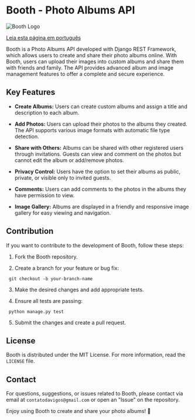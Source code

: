 # Booth - Photo Albums API

![Booth Logo](booth_logo.png)

[Leia esta página em português](https://github.com/Davi-Ga/booth-api/blob/main/README.md)  

Booth is a Photo Albums API developed with Django REST Framework, which allows users to create and share their photo albums online. With Booth, users can upload their images into custom albums and share them with friends and family. The API provides advanced album and image management features to offer a complete and secure experience.

## Key Features

- **Create Albums:** Users can create custom albums and assign a title and description to each album.

- **Add Photos:** Users can upload their photos to the albums they created. The API supports various image formats with automatic file type detection.

- **Share with Others:** Albums can be shared with other registered users through invitations. Guests can view and comment on the photos but cannot edit the album or add/remove photos.

- **Privacy Control:** Users have the option to set their albums as public, private, or visible only to invited guests.

- **Comments:** Users can add comments to the photos in the albums they have permission to view.

- **Image Gallery:** Albums are displayed in a friendly and responsive image gallery for easy viewing and navigation.

## Contribution

If you want to contribute to the development of Booth, follow these steps:

1. Fork the Booth repository.

2. Create a branch for your feature or bug fix:
```
 git checkout -b your-branch-name
```
3. Make the desired changes and add appropriate tests.

4. Ensure all tests are passing:
```
 python manage.py test
```
5. Submit the changes and create a pull request.

## License

Booth is distributed under the MIT License. For more information, read the `LICENSE` file.

## Contact

For questions, suggestions, or issues related to Booth, please contact via email at `contatodavigos@gmail.com` or open an "Issue" on the repository.

Enjoy using Booth to create and share your photo albums! 📸
